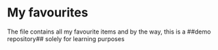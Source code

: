 # My favourites
The file contains all my favourite items and by the way, this is a ##demo repository## solely for learning purposes
